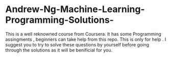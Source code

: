 # Andrew-Ng-Machine-Learning-Programming-Solutions-
This is a well reknowned course from Coursera. It has some Programming assingments , beginners can take help from this repo.
This is only for help . 
I suggest you to try to solve these questions by yourself before going through the solutions as it will be benificial for you.


